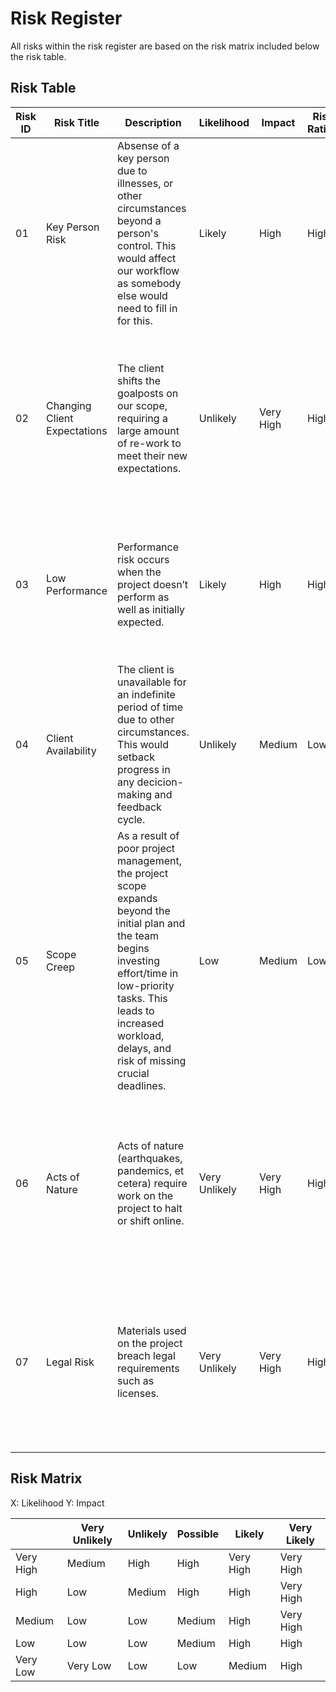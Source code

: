 # Risk Register

All risks within the risk register are based on the risk matrix included below the risk table.

## Risk Table

| Risk ID | Risk Title | Description | Likelihood | Impact | Risk Rating | Mitigation Strategy | Residual Risk |
| --- | --- | --- | --- | --- | --- | --- | --- |
| 01 | Key Person Risk | Absense of a key person due to illnesses, or other circumstances beyond a person's control. This would affect our workflow as somebody else would need to fill in for this. | Likely | High | High | We will work in an Agile manner using Sprints so this is limited to 2-week periods. | Low |
| 02 | Changing Client Expectations | The client shifts the goalposts on our scope, requiring a large amount of re-work to meet their new expectations. | Unlikely | Very High | High | We will meet reguarly with the client to ensure we are up to date with their expecations and are actively meeting them. This will be on a weekly or near-weekly basis. | Low |
| 03 | Low Performance | Performance risk occurs when the project doesn’t perform as well as initially expected. | Likely | High | High | Anticipating potential performance risks early on in the planning proces, plan your project thoroughly and promote open communication between team members. | Low |
| 04 | Client Availability | The client is unavailable for an indefinite period of time due to other circumstances. This would setback progress in any decicion-making and feedback cycle. | Unlikely | Medium | Low | Ensure that any enquiries and feedback are addressed as soon as possible and thoroughly document previous client meetings in detail to minimize confusion. | Low |
| 05 | Scope Creep | As a result of poor project management, the project scope expands beyond the initial plan and the team begins investing effort/time in low-priority tasks. This leads to increased workload, delays, and risk of missing crucial deadlines. | Low | Medium | Low | Unanimously decide and clearly outline high-priority tasks at the beginning of each sprint. | Low |
| 06 | Acts of Nature | Acts of nature (earthquakes, pandemics, et cetera) require work on the project to halt or shift online. | Very Unlikely | Very High | High | Our project is based online and allows for remote work should access to campus not be possible, likewise in such an event, it is likely that project requirements will change to mitigate this. | Medium |
| 07 | Legal Risk | Materials used on the project breach legal requirements such as licenses. | Very Unlikely | Very High | High | We will create our own resources as much as possible, and make an effort to fully understand any licenses we come across in order to stay within their requirements. | Low |

## Risk Matrix

X: Likelihood
Y: Impact 

| | Very Unlikely | Unlikely | Possible | Likely | Very Likely |
| --- | --- | --- | --- | --- | --- |
| Very High | Medium | High | High | Very High | Very High |
| High | Low | Medium | High | High | Very High |
| Medium | Low | Low | Medium | High | Very High |
| Low | Low | Low | Medium | High | High |
| Very Low | Very Low | Low | Low | Medium | High |